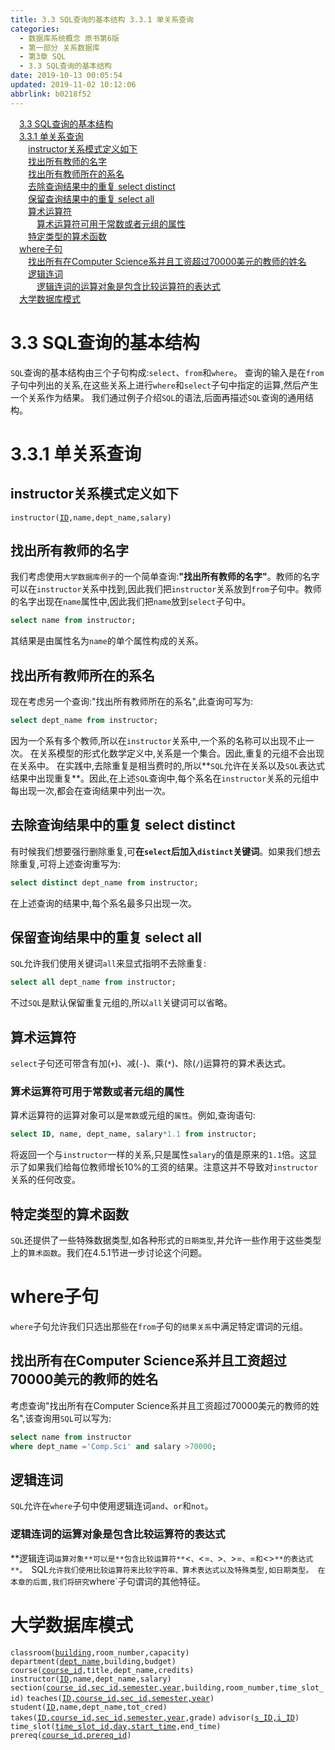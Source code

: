 ```yaml
---
title: 3.3 SQL查询的基本结构 3.3.1 单关系查询
categories: 
  - 数据库系统概念 原书第6版
  - 第一部分 关系数据库
  - 第3章 SQL
  - 3.3 SQL查询的基本结构
date: 2019-10-13 00:05:54
updated: 2019-11-02 10:12:06
abbrlink: b0218f52
---
```

<div id='my_toc'><a href="/ReadingNotes/b0218f52/#3.3-SQL查询的基本结构" class="header_1">3.3 SQL查询的基本结构</a><br><a href="/ReadingNotes/b0218f52/#3.3.1-单关系查询" class="header_1">3.3.1 单关系查询</a><br><a href="/ReadingNotes/b0218f52/#instructor关系模式定义如下" class="header_2">instructor关系模式定义如下</a><br><a href="/ReadingNotes/b0218f52/#找出所有教师的名字" class="header_2">找出所有教师的名字</a><br><a href="/ReadingNotes/b0218f52/#找出所有教师所在的系名" class="header_2">找出所有教师所在的系名</a><br><a href="/ReadingNotes/b0218f52/#去除查询结果中的重复-select-distinct" class="header_2">去除查询结果中的重复 select distinct</a><br><a href="/ReadingNotes/b0218f52/#保留查询结果中的重复-select-all" class="header_2">保留查询结果中的重复 select all</a><br><a href="/ReadingNotes/b0218f52/#算术运算符" class="header_2">算术运算符</a><br><a href="/ReadingNotes/b0218f52/#算术运算符可用于常数或者元组的属性" class="header_3">算术运算符可用于常数或者元组的属性</a><br><a href="/ReadingNotes/b0218f52/#特定类型的算术函数" class="header_2">特定类型的算术函数</a><br><a href="/ReadingNotes/b0218f52/#where子句" class="header_1">where子句</a><br><a href="/ReadingNotes/b0218f52/#找出所有在Computer-Science系并且工资超过70000美元的教师的姓名" class="header_2">找出所有在Computer Science系并且工资超过70000美元的教师的姓名</a><br><a href="/ReadingNotes/b0218f52/#逻辑连词" class="header_2">逻辑连词</a><br><a href="/ReadingNotes/b0218f52/#逻辑连词的运算对象是包含比较运算符的表达式" class="header_3">逻辑连词的运算对象是包含比较运算符的表达式</a><br><a href="/ReadingNotes/b0218f52/#大学数据库模式" class="header_1">大学数据库模式</a><br></div>
<style>
    .header_1{
        margin-left: 1em;
    }
    .header_2{
        margin-left: 2em;
    }
    .header_3{
        margin-left: 3em;
    }
    .header_4{
        margin-left: 4em;
    }
    .header_5{
        margin-left: 5em;
    }
    .header_6{
        margin-left: 6em;
    }
</style>
<!--more-->
<script>if (navigator.platform.search('arm')==-1){document.getElementById('my_toc').style.display = 'none';}
var e,p = document.getElementsByTagName('p');while (p.length>0) {e = p[0];e.parentElement.removeChild(e);}
</script>

<!--end-->
<!--SSTStart-->
# 3.3 SQL查询的基本结构 #
`SQL`查询的基本结构由三个子句构成:`select`、`from`和`where`。
查询的输入是在`from`子句中列出的关系,在这些关系上进行`where`和`select`子句中指定的运算,然后产生一个关系作为结果。
我们通过例子介绍`SQL`的语法,后面再描述`SQL`查询的通用结构。
# 3.3.1 单关系查询 #
## instructor关系模式定义如下 ##
<code>instructor(<u>ID</u>,name,dept_name,salary)</code>

## 找出所有教师的名字 ##
我们考虑使用`大学数据库例子`的一个简单查询:**"找出所有教师的名字"**。教师的名字可以在`instructor`关系中找到,因此我们把`instructor`关系放到`from`子句中。教师的名字出现在`name`属性中,因此我们把`name`放到`select`子句中。
```sql
select name from instructor;
```
其结果是由属性名为`name`的单个属性构成的关系。
## 找出所有教师所在的系名 ##
现在考虑另一个查询:"找出所有教师所在的系名",此查询可写为:
```sql
select dept_name from instructor;
```
因为一个系有多个教师,所以在`instructor`关系中,一个系的名称可以出现不止一次。
在关系模型的形式化数学定义中,关系是一个集合。因此,重复的元组不会出现在关系中。
在实践中,去除重复是相当费时的,所以**`SQL`允许在关系以及`SQL`表达式结果中出现重复**。因此,在上述`SQL`查询中,每个系名在`instructor`关系的元组中每出现一次,都会在查询结果中列出一次。
## 去除查询结果中的重复 select distinct ##
有时候我们想要强行删除重复,可**在`select`后加入`distinct`关键词**。如果我们想去除重复,可将上述查询重写为:
```sql
select distinct dept_name from instructor;
```
在上述查询的结果中,每个系名最多只出现一次。
## 保留查询结果中的重复 select all ##
`SQL`允许我们使用关键词`all`来显式指明不去除重复:
```sql
select all dept_name from instructor;
```
不过`SQL`是默认保留重复元组的,所以`all`关键词可以省略。
## 算术运算符 ##
`select`子句还可带含有加(`+`)、减(`-`)、乘(`*`)、除(`/`)运算符的算术表达式。
### 算术运算符可用于常数或者元组的属性 ###
算术运算符的运算对象可以是`常数`或元组的`属性`。例如,查询语句:
```sql
select ID, name, dept_name, salary*1.1 from instructor;
```
将返回一个与`instructor`一样的关系,只是属性`salary`的值是原来的`1.1`倍。这显示了如果我们给每位教师增长10%的工资的结果。注意这并不导致对`instructor`关系的任何改变。
## 特定类型的算术函数 ##
`SQL`还提供了一些特殊数据类型,如各种形式的`日期类型`,并允许一些作用于这些类型上的`算术函数`。我们在4.5.1节进一步讨论这个问题。

# where子句 #
`where`子句允许我们只选出那些在`from`子句的`结果关系`中满足特定谓词的元组。
## 找出所有在Computer Science系并且工资超过70000美元的教师的姓名 ##
考虑查询"找出所有在Computer Science系并且工资超过70000美元的教师的姓名",该查询用`SQL`可以写为:
```sql
select name from instructor
where dept_name ='Comp.Sci' and salary >70000;
```
## 逻辑连词 ##
`SQL`允许在`where`子句中使用逻辑连词`and`、`or`和`not`。
### 逻辑连词的运算对象是包含比较运算符的表达式 ###
**逻辑连词`运算对象**可以是**包含比较运算符**`<`、`<=`、`>`、`>=`、`=`和`<>`**的表达式**。
`SQL`允许我们使用比较运算符来比较字符串、算术表达式以及特殊类型,如日期类型。
在本章的后面,我们将研究`where`子句谓词的其他特征。
<!--SSTStop-->
# 大学数据库模式 #
<code>classroom(<u>building</u>,room_number,capacity)</code>
<code>department(<u>dept_name</u>,building,budget)</code>
<code>course(<u>course_id</u>,title,dept_name,credits)</code>
<code>instructor(<u>ID</u>,name,dept_name,salary)</code>
<code>section(<u>course_id,sec_id,semester,year</u>,building,room_number,time_slot_id)</code>
<code>teaches(<u>ID,course_id,sec_id,semester,year</u>)</code>
<code>student(<u>ID</u>,name,dept_name,tot_cred)</code>
<code>takes(<u>ID,course_id,sec_id,semester,year</u>,grade)</code>
<code>advisor(<u>s_ID,i_ID</u>)</code>
<code>time_slot(<u>time_slot_id,day,start_time</u>,end_time)</code>
<code>prereq(<u>course_id,prereq_id</u>)</code>
